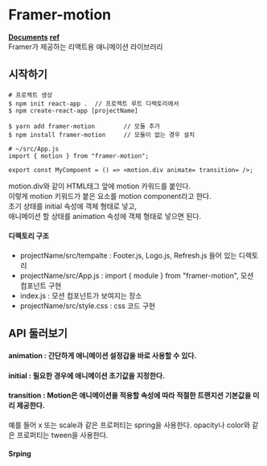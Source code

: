 # Framer-motion

**[Documents](https://www.framer.com/motion)** **[ref](https://kschoi.github.io/react/framer-motion/)**  
Framer가 제공하는 리액트용 애니메이션 라이브러리

## 시작하기

    # 프로젝트 생성
    $ npm init react-app .  // 프로젝트 루트 디렉토리에서
    $ npm create-react-app [projectName]

    $ yarn add framer-motion        // 모듈 추가
    $ npm install framer-motion     // 모듈이 없는 경우 설치

    # ~/src/App.js
    import { motion } from "framer-motion";

    export const MyCompoent = () => <motion.div animate= transition= />;

motion.div와 같이 HTML태그 앞에 motion 카워드를 붙인다.  
이렇게 motion 키워드가 붙은 요소를 motion component라고 한다.  
초기 상태를 initial 속성에 객체 형태로 넣고,  
애니메이션 할 상태를 animation 속성에 객체 형태로 넣으면 된다.

#### 디렉토리 구조

-   projectName/src/tempalte : Footer.js, Logo.js, Refresh.js 들어 있는 디렉토리
-   projectName/src/App.js : import { module } from "framer-motion", 모션 컴포넌트 구현
-   index.js : 모션 컴포넌트가 보여지는 장소
-   projectName/src/style.css : css 코드 구현

## API 둘러보기

#### animation : 간단하게 애니메이션 설정갑을 바로 사용할 수 있다.

#### initial : 필요한 경우에 애니메이션 초기값을 지정한다.

#### transition : Motion은 애니메이션을 적용할 속성에 따라 적절한 트랜지션 기본값을 미리 제공한다.

예를 들어 x 또는 scale과 같은 프로퍼티는 spring을 사용한다. opacity나 color와 같은 프로퍼티는 tween을 사용한다.

#### Srping
